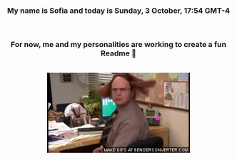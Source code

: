 


<div align="center">
<h3 >My name is Sofia and today is Sunday, 3 October, 17:54 GMT-4</h3><br>
<h3 >For now, me and my personalities are working to create a fun Readme 👋
</h3><br>
<img src='img/dwight.gif' alt='working...'/>
</div>
